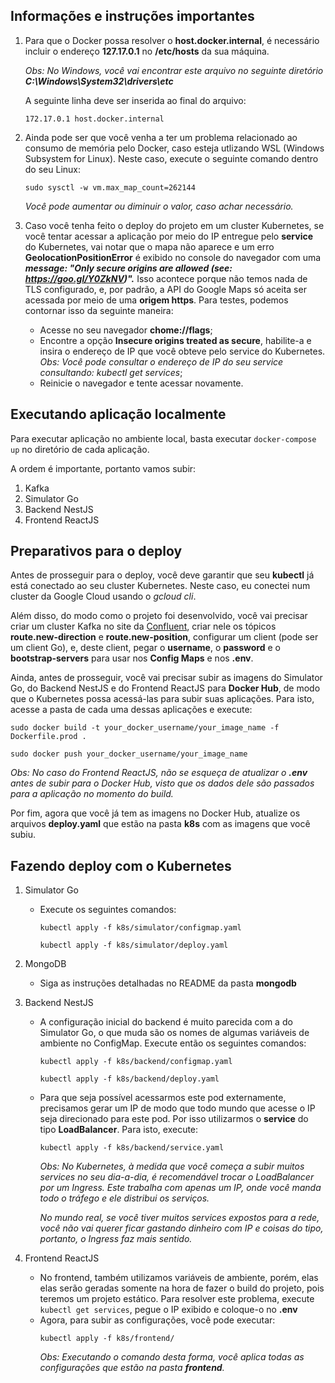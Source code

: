 ## Informações e instruções importantes

1. Para que o Docker possa resolver o **host.docker.internal**, é necessário incluir o endereço **127.17.0.1** no **/etc/hosts** da sua máquina.

    *Obs: No Windows, você vai encontrar este arquivo no seguinte diretório **C:\Windows\System32\drivers\etc***

    A seguinte linha deve ser inserida ao final do arquivo:

    `172.17.0.1 host.docker.internal`

2. Ainda pode ser que você venha a ter um problema relacionado ao consumo de memória pelo Docker, caso esteja utlizando WSL (Windows Subsystem for Linux). Neste caso, execute o seguinte comando dentro do seu Linux:

    `sudo sysctl -w vm.max_map_count=262144`

    *Você pode aumentar ou diminuir o valor, caso achar necessário.*

3. Caso você tenha feito o deploy do projeto em um cluster Kubernetes, se você tentar acessar a aplicação por meio do IP entregue pelo **service** do Kubernetes, vai notar que o mapa não aparece e um erro **GeolocationPositionError** é exibido no console do navegador com uma ***message: "Only secure origins are allowed (see: https://goo.gl/Y0ZkNV)".*** Isso acontece porque não temos nada de TLS configurado, e, por padrão, a API do Google Maps só aceita ser acessada por meio de uma **origem https**. Para testes, podemos contornar isso da seguinte maneira:

    * Acesse no seu navegador **chome://flags**;
    * Encontre a opção **Insecure origins treated as secure**, habilite-a e insira o endereço de IP que você obteve pelo service do Kubernetes.
    *Obs: Você pode consultar o endereço de IP do seu service consultando: kubectl get services*;
    * Reinicie o navegador e tente acessar novamente.

## Executando aplicação localmente

Para executar aplicação no ambiente local, basta executar `docker-compose up` no diretório de cada aplicação.

A ordem é importante, portanto vamos subir:
1. Kafka
2. Simulator Go
3. Backend NestJS
4. Frontend ReactJS

## Preparativos para o deploy

Antes de prosseguir para o deploy, você deve garantir que seu **kubectl** já está conectado ao seu cluster Kubernetes. Neste caso, eu conectei num cluster da Google Cloud usando o *gcloud cli*.

Além disso, do modo como o projeto foi desenvolvido, você vai precisar criar um cluster Kafka no site da [Confluent](https://confluent.cloud/), criar nele os tópicos **route.new-direction** e **route.new-position**, configurar um client (pode ser um client Go), e, deste client, pegar o **username**, o **password** e o **bootstrap-servers** para usar nos **Config Maps** e nos **.env**.

Ainda, antes de prosseguir, você vai precisar subir as imagens do Simulator Go, do Backend NestJS e do Frontend ReactJS para **Docker Hub**, de modo que o Kubernetes possa acessá-las para subir suas aplicações. Para isto, acesse a pasta de cada uma dessas aplicações e execute:

```
sudo docker build -t your_docker_username/your_image_name -f Dockerfile.prod .

sudo docker push your_docker_username/your_image_name
```
*Obs: No caso do Frontend ReactJS, não se esqueça de atualizar o **.env** antes de subir para o Docker Hub, visto que os dados dele são passados para a aplicação no momento do build.*

Por fim, agora que você já tem as imagens no Docker Hub, atualize os arquivos **deploy.yaml** que estão na pasta **k8s** com as imagens que você subiu.

## Fazendo deploy com o Kubernetes

1. Simulator Go
    * Execute os seguintes comandos:
        ```
        kubectl apply -f k8s/simulator/configmap.yaml

        kubectl apply -f k8s/simulator/deploy.yaml
        ```
2. MongoDB
    * Siga as instruções detalhadas no README da pasta **mongodb**

3. Backend NestJS
    * A configuração inicial do backend é muito parecida com a do Simulator Go, o que muda são os nomes de algumas variáveis de ambiente no ConfigMap. Execute então os seguintes comandos:
        ```
        kubectl apply -f k8s/backend/configmap.yaml

        kubectl apply -f k8s/backend/deploy.yaml
        ```
    * Para que seja possível acessarmos este pod externamente, precisamos gerar um IP de modo que todo mundo que acesse o IP seja direcionado para este pod. Por isso utilizarmos o **service** do tipo **LoadBalancer**. Para isto, execute:
        ```
        kubectl apply -f k8s/backend/service.yaml
        ```
        *Obs: No Kubernetes, à medida que você começa a subir muitos services no seu dia-a-dia, é recomendável trocar o LoadBalancer por um Ingress. Este trabalha com apenas um IP, onde você manda todo o tráfego e ele distribui os serviços.*

        *No mundo real, se você tiver muitos services expostos para a rede, você não vai querer ficar gastando dinheiro com IP e coisas do tipo, portanto, o Ingress faz mais sentido.*

4. Frontend ReactJS
    * No frontend, também utilizamos variáveis de ambiente, porém, elas elas serão geradas somente na hora de fazer o build do projeto, pois teremos um projeto estático. Para resolver este problema, execute `kubectl get services`, pegue o IP exibido e coloque-o no **.env**
    * Agora, para subir as configurações, você pode executar:
        ```
        kubectl apply -f k8s/frontend/
        ```
        *Obs: Executando o comando desta forma, você aplica todas as configurações que estão na pasta **frontend**.* 